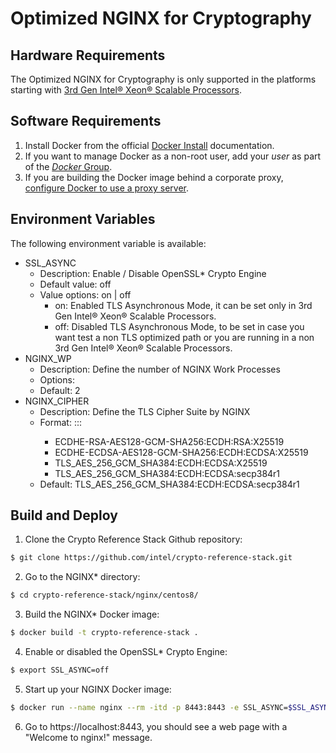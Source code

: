 # Optimized NGINX for Cryptography

## Hardware Requirements

The Optimized NGINX for Cryptography is only supported in the platforms
starting with [3rd Gen Intel® Xeon® Scalable Processors](https://www.intel.com/content/www/us/en/products/docs/processors/xeon/3rd-gen-xeon-scalable-processors-brief.html).

## Software Requirements

1. Install Docker from the official [Docker Install](https://docs.docker.com/install/)
   documentation.
2. If you want to manage Docker as a non-root user, add your _user_ as part of the
   [_Docker_ Group](https://docs.docker.com/install/linux/linux-postinstall/).
3. If you are building the Docker image behind a corporate proxy,
   [configure Docker to use a proxy server](https://docs.docker.com/network/proxy/).

## Environment Variables

The following environment variable is available:

- SSL_ASYNC
  - Description: Enable / Disable OpenSSL\* Crypto Engine
  - Default value: off
  - Value options: on | off
    - on: Enabled TLS Asynchronous Mode, it can be set only in
      3rd Gen Intel® Xeon® Scalable Processors.
    - off: Disabled TLS Asynchronous Mode, to be set in case you want test a
      non TLS optimized path or you are running in a non 3rd Gen Intel® Xeon®
      Scalable Processors.
- NGINX_WP
  - Description: Define the number of NGINX Work Processes
  - Options: <X Number>
  - Default: 2
- NGINX_CIPHER
  - Description: Define the TLS Cipher Suite by NGINX
  - Format: <Cipher Suite>:<Key Exchange Algorithm>:<Authentication Algorithm>:<EC Curve>
    - ECDHE-RSA-AES128-GCM-SHA256:ECDH:RSA:X25519
    - ECDHE-ECDSA-AES128-GCM-SHA256:ECDH:ECDSA:X25519
    - TLS_AES_256_GCM_SHA384:ECDH:ECDSA:X25519
    - TLS_AES_256_GCM_SHA384:ECDH:ECDSA:secp384r1
  - Default: TLS_AES_256_GCM_SHA384:ECDH:ECDSA:secp384r1

## Build and Deploy

1. Clone the Crypto Reference Stack Github repository:

```sh
$ git clone https://github.com/intel/crypto-reference-stack.git
```

2. Go to the NGINX\* directory:

```sh
$ cd crypto-reference-stack/nginx/centos8/
```

3. Build the NGINX* Docker image:

```sh
$ docker build -t crypto-reference-stack .
```

4. Enable or disabled the OpenSSL\* Crypto Engine:

```sh
$ export SSL_ASYNC=off
```

5. Start up your NGINX Docker image:

```sh
$ docker run --name nginx --rm -itd -p 8443:8443 -e SSL_ASYNC=$SSL_ASYNC crypto-reference-stack
```

6. Go to https://localhost:8443, you should see a web page with a
   "Welcome to nginx!" message.
